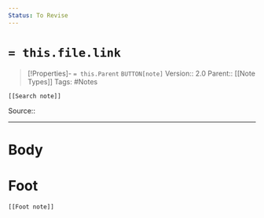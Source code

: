 ```yaml
---
Status: To Revise
---
```

# `= this.file.link`
>[!Properties]- `= this.Parent` `BUTTON[note]` 
>Version:: 2.0
>Parent:: [[Note Types]]
>Tags: #Notes
```meta-bind-embed
[[Search note]]
```
Source::
***
# Body









# Foot
```meta-bind-embed
[[Foot note]]
``` 